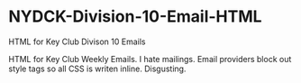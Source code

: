 # NYDCK-Division-10-Email-HTML
HTML for Key Club Divison 10 Emails 

HTML for Key Club Weekly Emails. I hate mailings. Email providers block out style tags so all CSS is writen inline. Disgusting. 
